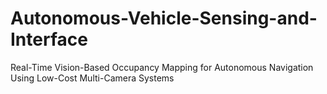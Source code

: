 # Autonomous-Vehicle-Sensing-and-Interface
Real-Time Vision-Based Occupancy Mapping for Autonomous Navigation Using Low-Cost Multi-Camera Systems
